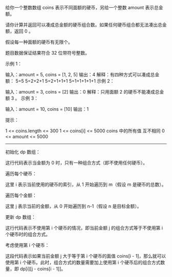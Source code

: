 给你一个整数数组 coins 表示不同面额的硬币，另给一个整数 amount 表示总金额。

请你计算并返回可以凑成总金额的硬币组合数。如果任何硬币组合都无法凑出总金额，返回 0 。

假设每一种面额的硬币有无限个。 

题目数据保证结果符合 32 位带符号整数。

 

示例 1：

输入：amount = 5, coins = [1, 2, 5]
输出：4
解释：有四种方式可以凑成总金额：
5=5
5=2+2+1
5=2+1+1+1
5=1+1+1+1+1
示例 2：

输入：amount = 3, coins = [2]
输出：0
解释：只用面额 2 的硬币不能凑成总金额 3 。
示例 3：

输入：amount = 10, coins = [10] 
输出：1
 

提示：

1 <= coins.length <= 300
1 <= coins[i] <= 5000
coins 中的所有值 互不相同
0 <= amount <= 5000



-----

初始化 dp 数组：

这行代码表示当金额为 0 时，只有一种组合方式（即不使用任何硬币）。

遍历每个硬币：

这里 i 表示当前使用的硬币的索引，从 1 开始遍历到 m（假设 m 是硬币的总数）。

遍历每个金额：

这里 j 表示当前的金额，从 0 开始遍历到 n-1（假设 n 是目标金额）。

更新 dp 数组：

这行代码表示不使用第 i 个硬币的情况，即当前金额 j 的组合方式等于不使用第 i 个硬币时的组合方式。

考虑使用第 i 个硬币：

这段代码表示如果当前金额 j 大于等于第 i 个硬币的面值 coins[i - 1]，那么就可以使用第 i 个硬币。此时，组合方式的数量需要加上使用第 i 个硬币后的组合方式数量，即 dp[i][j - coins[i - 1]]。
